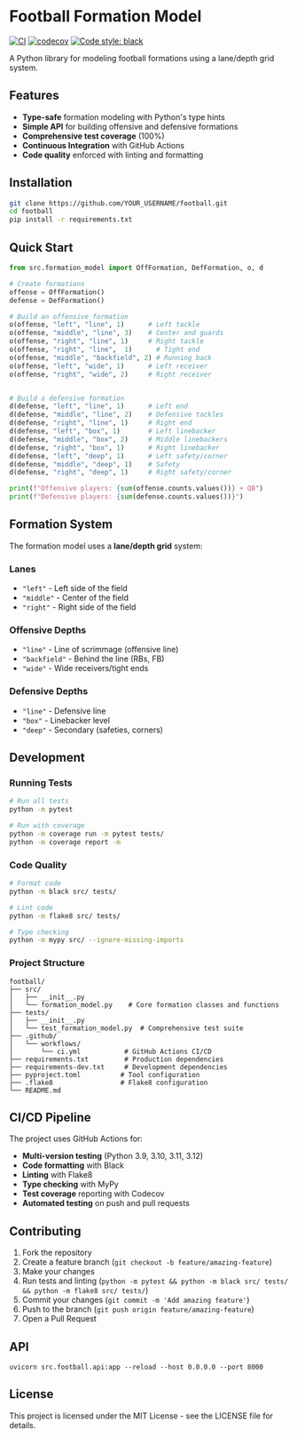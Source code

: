 # Football Formation Model

[![CI](https://github.com/jasonmci/football/actions/workflows/ci.yml/badge.svg)](https://github.com/YOUR_USERNAME/football/actions/workflows/ci.yml)
[![codecov](https://codecov.io/gh/YOUR_USERNAME/football/branch/main/graph/badge.svg)](https://codecov.io/gh/YOUR_USERNAME/football)
[![Code style: black](https://img.shields.io/badge/code%20style-black-000000.svg)](https://github.com/psf/black)

A Python library for modeling football formations using a lane/depth grid system.

## Features

- **Type-safe** formation modeling with Python's type hints
- **Simple API** for building offensive and defensive formations
- **Comprehensive test coverage** (100%)
- **Continuous Integration** with GitHub Actions
- **Code quality** enforced with linting and formatting

## Installation

```bash
git clone https://github.com/YOUR_USERNAME/football.git
cd football
pip install -r requirements.txt
```

## Quick Start

```python
from src.formation_model import OffFormation, DefFormation, o, d

# Create formations
offense = OffFormation()
defense = DefFormation()

# Build an offensive formation
o(offense, "left", "line", 1)      # Left tackle
o(offense, "middle", "line", 3)    # Center and guards
o(offense, "right", "line", 1)     # Right tackle
o(offense, "right", "line",  1)      # Tight end
o(offense, "middle", "backfield", 2) # Running back
o(offense, "left", "wide", 1)      # Left receiver
o(offense, "right", "wide", 2)     # Right receiver


# Build a defensive formation
d(defense, "left", "line", 1)      # Left end
d(defense, "middle", "line", 2)    # Defensive tackles
d(defense, "right", "line", 1)     # Right end
d(defense, "left", "box", 1)       # Left linebacker
d(defense, "middle", "box", 2)     # Middle linebackers
d(defense, "right", "box", 1)      # Right linebacker
d(defense, "left", "deep", 1)      # Left safety/corner
d(defense, "middle", "deep", 1)    # Safety
d(defense, "right", "deep", 1)     # Right safety/corner

print(f"Offensive players: {sum(offense.counts.values())} + QB")
print(f"Defensive players: {sum(defense.counts.values())}")
```

## Formation System

The formation model uses a **lane/depth grid** system:

### Lanes
- `"left"` - Left side of the field
- `"middle"` - Center of the field
- `"right"` - Right side of the field

### Offensive Depths
- `"line"` - Line of scrimmage (offensive line)
- `"backfield"` - Behind the line (RBs, FB)
- `"wide"` - Wide receivers/tight ends

### Defensive Depths
- `"line"` - Defensive line
- `"box"` - Linebacker level
- `"deep"` - Secondary (safeties, corners)

## Development

### Running Tests

```bash
# Run all tests
python -m pytest

# Run with coverage
python -m coverage run -m pytest tests/
python -m coverage report -m
```

### Code Quality

```bash
# Format code
python -m black src/ tests/

# Lint code
python -m flake8 src/ tests/

# Type checking
python -m mypy src/ --ignore-missing-imports
```

### Project Structure

```
football/
├── src/
│   ├── __init__.py
│   └── formation_model.py    # Core formation classes and functions
├── tests/
│   ├── __init__.py
│   └── test_formation_model.py  # Comprehensive test suite
├── .github/
│   └── workflows/
│       └── ci.yml           # GitHub Actions CI/CD
├── requirements.txt         # Production dependencies
├── requirements-dev.txt     # Development dependencies
├── pyproject.toml          # Tool configuration
├── .flake8                 # Flake8 configuration
└── README.md
```

## CI/CD Pipeline

The project uses GitHub Actions for:

- **Multi-version testing** (Python 3.9, 3.10, 3.11, 3.12)
- **Code formatting** with Black
- **Linting** with Flake8
- **Type checking** with MyPy
- **Test coverage** reporting with Codecov
- **Automated testing** on push and pull requests

## Contributing

1. Fork the repository
2. Create a feature branch (`git checkout -b feature/amazing-feature`)
3. Make your changes
4. Run tests and linting (`python -m pytest && python -m black src/ tests/ && python -m flake8 src/ tests/`)
5. Commit your changes (`git commit -m 'Add amazing feature'`)
6. Push to the branch (`git push origin feature/amazing-feature`)
7. Open a Pull Request

## API

```
uvicorn src.football.api:app --reload --host 0.0.0.0 --port 8000
```

## License

This project is licensed under the MIT License - see the LICENSE file for details.
